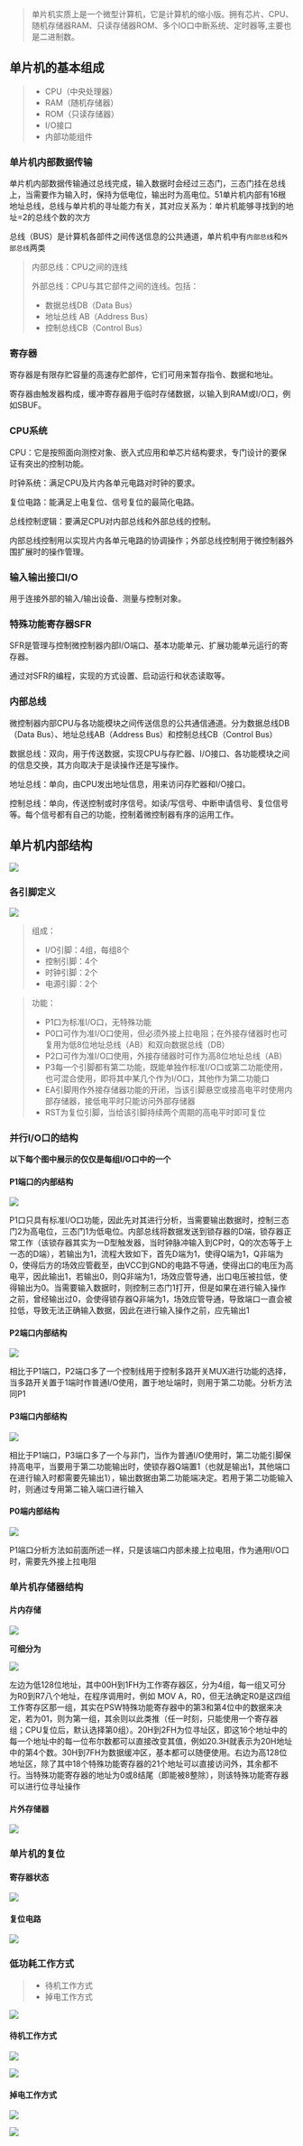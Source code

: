 > 单片机实质上是一个微型计算机，它是计算机的缩小版。拥有芯片、CPU、随机存储器RAM、只读存储器ROM、多个IO口中断系统、定时器等,主要也是二进制数。

## 单片机的基本组成

> - CPU（中央处理器）
> - RAM（随机存储器）
> - ROM（只读存储器）
> - I/O接口
> - 内部功能组件

### 单片机内部数据传输

单片机内部数据传输通过总线完成，输入数据时会经过三态门，三态门挂在总线上，当需要作为输入时，保持为低电位，输出时为高电位。51单片机内部有16根地址总线，总线与单片机的寻址能力有关，其对应关系为：单片机能够寻找到的地址=2的总线个数的次方

总线（BUS）是计算机各部件之间传送信息的公共通道，单片机中有`内部总线`和`外部总线`两类

> 内部总线：CPU之间的连线
>
> 外部总线：CPU与其它部件之间的连线。包括：
> - 数据总线DB（Data Bus）
> - 地址总线 AB（Address Bus）
> - 控制总线CB（Control  Bus）

### 寄存器

寄存器是有限存贮容量的高速存贮部件，它们可用来暂存指令、数据和地址。

寄存器由触发器构成，缓冲寄存器用于临时存储数据，以输入到RAM或I/O口，例如SBUF。

### CPU系统

CPU：它是按照面向测控对象、嵌入式应用和单芯片结构要求，专门设计的要保证有突出的控制功能。

时钟系统：满足CPU及片内各单元电路对时钟的要求。

复位电路：能满足上电复位、信号复位的最简化电路。

总线控制逻辑：要满足CPU对内部总线和外部总线的控制。

内部总线控制用以实现片内各单元电路的协调操作；外部总线控制用于微控制器外围扩展时的操作管理。

### 输入输出接口I/O

用于连接外部的输入/输出设备、测量与控制对象。

### 特殊功能寄存器SFR

SFR是管理与控制微控制器内部I/O端口、基本功能单元、扩展功能单元运行的寄存器。

通过对SFR的编程，实现的方式设置、启动运行和状态读取等。

### 内部总线

微控制器内部CPU与各功能模块之间传送信息的公共通信通道。分为数据总线DB（Data Bus）、地址总线AB（Address Bus）和控制总线CB（Control Bus）

数据总线：双向，用于传送数据，实现CPU与存贮器、I/O接口、各功能模块之间的信息交换，其方向取决于是读操作还是写操作。

地址总线：单向，由CPU发出地址信息，用来访问存贮器和I/O接口。

控制总线：单向，传送控制或时序信号。如读/写信号、中断申请信号、复位信号等。每个信号都有自己的功能，控制着微控制器有序的运用工作。

## 单片机内部结构

![](https://img-blog.csdnimg.cn/20200307194909899.png?x-oss-process=image/watermark,type_ZmFuZ3poZW5naGVpdGk,shadow_10,text_aHR0cHM6Ly9ibG9nLmNzZG4ubmV0L3FxXzM1NTI1MTQx,size_16,color_FFFFFF,t_70)

### 各引脚定义

![](https://img-blog.csdnimg.cn/20200307195023825.png?x-oss-process=image/watermark,type_ZmFuZ3poZW5naGVpdGk,shadow_10,text_aHR0cHM6Ly9ibG9nLmNzZG4ubmV0L3FxXzM1NTI1MTQx,size_16,color_FFFFFF,t_70)

> 组成：
>
> - I/O引脚：4组，每组8个
> - 控制引脚：4个
> - 时钟引脚：2个
> - 电源引脚：2个

> 功能：
>
> - P1口为标准I/O口，无特殊功能
> - P0口可作为准I/O口使用，但必须外接上拉电阻；在外接存储器时也可复用为低8位地址总线（AB）和双向数据总线（DB）
> - P2口可作为准I/O口使用，外接存储器时可作为高8位地址总线（AB）
> - P3每一个引脚都有第二功能，既能单独作标准I/O口或第二功能使用，也可混合使用，即将其中某几个作为I/O口，其他作为第二功能口
> - EA引脚用作外接存储器功能的开闭，当该引脚悬空或接高电平时使用内部存储器，接低电平时只能访问外部存储器
> - RST为复位引脚，当给该引脚持续两个周期的高电平时即可复位

### 并行I/O口的结构

**以下每个图中展示的仅仅是每组I/O口中的一个**

#### P1端口的内部结构

![](https://img-blog.csdnimg.cn/20200307202140185.png?x-oss-process=image/watermark,type_ZmFuZ3poZW5naGVpdGk,shadow_10,text_aHR0cHM6Ly9ibG9nLmNzZG4ubmV0L3FxXzM1NTI1MTQx,size_16,color_FFFFFF,t_70)

P1口只具有标准I/O口功能，因此先对其进行分析，当需要输出数据时，控制三态门2为高电位，三态门1为低电位。内部总线将数据发送到锁存器的D端，锁存器正常工作（该锁存器其实为一D型触发器，当时钟脉冲输入到CP时，Q的次态等于上一态的D端），若输出为1，流程大致如下，首先D端为1，使得Q端为1，Q非端为0，使得后方的场效应管截至，由VCC到GND的电路不导通，使得出口的电压为高电平，因此输出1，若输出0，则Q非端为1，场效应管导通，出口电压被拉低，使得输出为0。当需要输入数据时，则控制三态门1打开，但是如果在进行输入操作之前，曾经输出过0，会使得锁存器Q非端为1，场效应管导通，导致端口一直会被拉低，导致无法正确输入数据，因此在进行输入操作之前，应先输出1

#### P2端口内部结构

![](https://img-blog.csdnimg.cn/20200307203837461.png?x-oss-process=image/watermark,type_ZmFuZ3poZW5naGVpdGk,shadow_10,text_aHR0cHM6Ly9ibG9nLmNzZG4ubmV0L3FxXzM1NTI1MTQx,size_16,color_FFFFFF,t_70)

相比于P1端口，P2端口多了一个控制线用于控制多路开关MUX进行功能的选择，当多路开关置于1端时作普通I/O使用，置于地址端时，则用于第二功能。分析方法同P1

#### P3端口内部结构

![](https://img-blog.csdnimg.cn/20200307204342325.png?x-oss-process=image/watermark,type_ZmFuZ3poZW5naGVpdGk,shadow_10,text_aHR0cHM6Ly9ibG9nLmNzZG4ubmV0L3FxXzM1NTI1MTQx,size_16,color_FFFFFF,t_70)

相比于P1端口，P3端口多了一个与非门，当作为普通I/O使用时，第二功能引脚保持高电平，当要用于第二功能输出时，使锁存器Q端置1（也就是输出1，其他端口在进行输入时都需要先输出1），输出数据由第二功能端决定。若用于第二功能输入时，则通过专用第二输入端口进行输入

#### P0端内部结构

![](https://img-blog.csdnimg.cn/20200307205226198.png?x-oss-process=image/watermark,type_ZmFuZ3poZW5naGVpdGk,shadow_10,text_aHR0cHM6Ly9ibG9nLmNzZG4ubmV0L3FxXzM1NTI1MTQx,size_16,color_FFFFFF,t_70)

P1端口分析方法如前面所述一样，只是该端口内部未接上拉电阻，作为通用I/O口时，需要先外接上拉电阻

### 单片机存储器结构

#### 片内存储

![](https://img-blog.csdnimg.cn/20200307205739412.png?x-oss-process=image/watermark,type_ZmFuZ3poZW5naGVpdGk,shadow_10,text_aHR0cHM6Ly9ibG9nLmNzZG4ubmV0L3FxXzM1NTI1MTQx,size_16,color_FFFFFF,t_70)

**可细分为**

![](https://img-blog.csdnimg.cn/20200307210047909.png?x-oss-process=image/watermark,type_ZmFuZ3poZW5naGVpdGk,shadow_10,text_aHR0cHM6Ly9ibG9nLmNzZG4ubmV0L3FxXzM1NTI1MTQx,size_16,color_FFFFFF,t_70)

左边为低128位地址，其中00H到1FH为工作寄存器区，分为4组，每一组又可分为R0到R7八个地址，在程序调用时，例如 MOV A，R0，但无法确定R0是这四组工作寄存区那一组，其实在PSW特殊功能寄存器中的第3和第4位中的数据来决定，若为01，则为第一组，其余则以此类推（任一时刻，只能使用一个寄存器组；CPU复位后，默认选择第0组）。20H到2FH为位寻址区，即这16个地址中的每一个地址中的每一位布尔数都可以直接改变其值，例如20.3H就表示为20H地址中的第4个数。30H到7FH为数据缓冲区，基本都可以随便使用。右边为高128位地址区，除了其中18个特殊功能寄存器的21个地址可以直接访问外，其余都不行。当特殊功能寄存器的地址为0或8结尾（即能被8整除），则该特殊功能寄存器可以进行位寻址操作

#### 片外存储器

![](https://img-blog.csdnimg.cn/20200307205814956.png?x-oss-process=image/watermark,type_ZmFuZ3poZW5naGVpdGk,shadow_10,text_aHR0cHM6Ly9ibG9nLmNzZG4ubmV0L3FxXzM1NTI1MTQx,size_16,color_FFFFFF,t_70)

### 单片机的复位

#### 寄存器状态

![](https://img-blog.csdnimg.cn/20200307211626888.png?x-oss-process=image/watermark,type_ZmFuZ3poZW5naGVpdGk,shadow_10,text_aHR0cHM6Ly9ibG9nLmNzZG4ubmV0L3FxXzM1NTI1MTQx,size_16,color_FFFFFF,t_70)

#### 复位电路

![](https://img-blog.csdnimg.cn/20200307211719149.png?x-oss-process=image/watermark,type_ZmFuZ3poZW5naGVpdGk,shadow_10,text_aHR0cHM6Ly9ibG9nLmNzZG4ubmV0L3FxXzM1NTI1MTQx,size_16,color_FFFFFF,t_70)

### 低功耗工作方式

> - 待机工作方式
> - 掉电工作方式

![](https://img-blog.csdnimg.cn/20200307211947791.png?x-oss-process=image/watermark,type_ZmFuZ3poZW5naGVpdGk,shadow_10,text_aHR0cHM6Ly9ibG9nLmNzZG4ubmV0L3FxXzM1NTI1MTQx,size_16,color_FFFFFF,t_70)

#### 待机工作方式

![](https://img-blog.csdnimg.cn/20200307212033992.png?x-oss-process=image/watermark,type_ZmFuZ3poZW5naGVpdGk,shadow_10,text_aHR0cHM6Ly9ibG9nLmNzZG4ubmV0L3FxXzM1NTI1MTQx,size_16,color_FFFFFF,t_70)

![](https://img-blog.csdnimg.cn/20200307212106324.png?x-oss-process=image/watermark,type_ZmFuZ3poZW5naGVpdGk,shadow_10,text_aHR0cHM6Ly9ibG9nLmNzZG4ubmV0L3FxXzM1NTI1MTQx,size_16,color_FFFFFF,t_70)

#### 掉电工作方式

![](https://img-blog.csdnimg.cn/20200307212145999.png?x-oss-process=image/watermark,type_ZmFuZ3poZW5naGVpdGk,shadow_10,text_aHR0cHM6Ly9ibG9nLmNzZG4ubmV0L3FxXzM1NTI1MTQx,size_16,color_FFFFFF,t_70)

![](https://img-blog.csdnimg.cn/2020030721221669.png?x-oss-process=image/watermark,type_ZmFuZ3poZW5naGVpdGk,shadow_10,text_aHR0cHM6Ly9ibG9nLmNzZG4ubmV0L3FxXzM1NTI1MTQx,size_16,color_FFFFFF,t_70)

